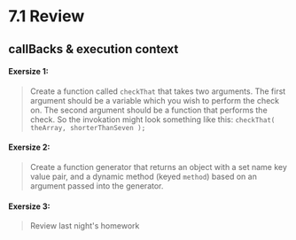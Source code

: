 # 7.1 Review

## callBacks & execution context

#### Exersize 1:
> Create a function called `checkThat` that takes two arguments. The first argument should be a variable which you wish to perform the check on. The second argument should be a function that performs the check. So the invokation might look something like this: `checkThat( theArray, shorterThanSeven );`

#### Exersize 2:
> Create a function generator that returns an object with a set name key value pair, and a dynamic method (keyed `method`) based on an argument passed into the generator.

#### Exersize 3:
> Review last night's homework
